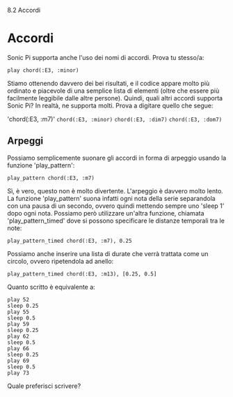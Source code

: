 8.2 Accordi

# Accordi

Sonic Pi supporta anche l'uso dei nomi di accordi. Prova tu stesso/a:

```
play chord(:E3, :minor)
```

Stiamo ottenendo davvero dei bei risultati, e il codice appare molto più ordinato e piacevole di una semplice lista di elementi (oltre che essere più facilmente leggibile dalle altre persone). Quindi, quali altri accordi supporta Sonic Pi? In realtà, ne supporta molti. Prova a digitare quello che segue:

'chord(:E3, :m7)'
`chord(:E3, :minor)`
`chord(:E3, :dim7)`
`chord(:E3, :dom7)`

## Arpeggi

Possiamo semplicemente suonare gli accordi in forma di arpeggio usando la funzione 'play_pattern':

```
play_pattern chord(:E3, :m7)
```

Sì, è vero, questo non è molto divertente. L'arpeggio è davvero molto lento. La funzione 'play_pattern' suona infatti ogni nota della serie separandola con una pausa di un secondo, ovvero quindi mettendo sempre uno 'sleep 1' dopo ogni nota. Possiamo però utilizzare un'altra funzione, chiamata 'play_pattern_timed' dove si possono specificare le distanze temporali tra le note:

```
play_pattern_timed chord(:E3, :m7), 0.25
```

Possiamo anche inserire una lista di durate che verrà trattata come un circolo, ovvero ripetendola ad anello:

```
play_pattern_timed chord(:E3, :m13), [0.25, 0.5]
```

Quanto scritto è equivalente a:

```
play 52
sleep 0.25
play 55
sleep 0.5
play 59
sleep 0.25
play 62
sleep 0.5
play 66
sleep 0.25
play 69
sleep 0.5
play 73
```

Quale preferisci scrivere?
